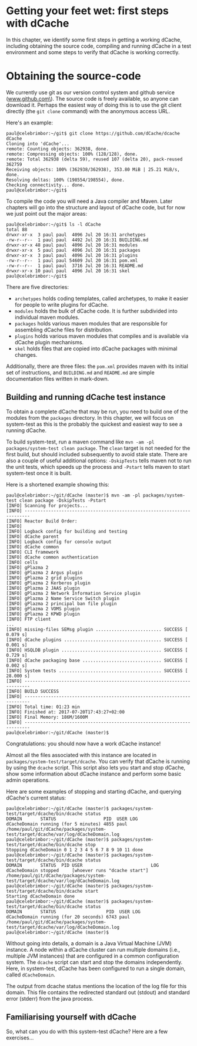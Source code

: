 # Getting your feet wet: first steps with dCache

In this chapter, we identify some first steps in getting a working dCache, including obtaining the source code, compiling and running dCache in a test environment and some steps to verify that dCache is working correctly.

# Obtaining the source-code

We currently use git as our version control system and github service \(www.github.com\).  The source code is freely available, so anyone can download it.  Perhaps the easiest way of doing this is to use the git client directly \(the `git clone` command\) with the anonymous access URL.

Here's an example:

```
paul@celebrimbor:~/git$ git clone https://github.com/dCache/dcache dCache
Cloning into 'dCache'...
remote: Counting objects: 362938, done.
remote: Compressing objects: 100% (128/128), done.
remote: Total 362938 (delta 59), reused 107 (delta 20), pack-reused 362759
Receiving objects: 100% (362938/362938), 353.80 MiB | 25.21 MiB/s, done.
Resolving deltas: 100% (198554/198554), done.
Checking connectivity... done.
paul@celebrimbor:~/git$ 
```

To compile the code you will need a Java compiler and Maven.  Later chapters will go into the structure and layout of dCache code, but for now we just point out the major areas:

```
paul@celebrimbor:~/git$ ls -l dCache
total 88
drwxr-xr-x  3 paul paul  4096 Jul 20 16:31 archetypes
-rw-r--r--  1 paul paul  4492 Jul 20 16:31 BUILDING.md
drwxr-xr-x 48 paul paul  4096 Jul 20 16:31 modules
drwxr-xr-x  5 paul paul  4096 Jul 20 16:31 packages
drwxr-xr-x  3 paul paul  4096 Jul 20 16:31 plugins
-rw-r--r--  1 paul paul 54609 Jul 20 16:31 pom.xml
-rw-r--r--  1 paul paul  3716 Jul 20 16:31 README.md
drwxr-xr-x 10 paul paul  4096 Jul 20 16:31 skel
paul@celebrimbor:~/git$ 
```

There are five directories:

* `archetypes` holds coding templates, called archetypes, to make it easier for people to write plugins for dCache.
* `modules` holds the bulk of dCache code.  It is further subdivided into individual maven modules.
* `packages` holds various maven modules that are responsible for assembling dCache files for distribution.
* `plugins` holds various maven modules that compiles and is available via dCache plugin mechanisms.
* `skel` holds files that are copied into dCache packages with minimal changes.

Additionally, there are three files: the `pom.xml` provides maven with its initial set of instructions, and `BUILDING.md` and `README.md` are simple documentation files written in mark-down.

## Building and running dCache test instance

To obtain a complete dCache that may be run, you need to build one of the modules from the `packages` directory.  In this chapter, we will focus on system-test as this is the probably the quickest and easiest way to see a running dCache.

To build system-test, run a maven command like `mvn -am -pl packages/system-test clean package`.  The `clean` target is not needed for the first build, but should included subsequently to avoid stale state. There are also a couple of useful additional options: `-DskipTests` tells maven not to run the unit tests, which speeds up the process and `-Pstart` tells maven to start system-test once it is built.

Here is a shortened example showing this:

```
paul@celebrimbor:~/git/dCache (master)$ mvn -am -pl packages/system-test clean package -DskipTests -Pstart
[INFO] Scanning for projects...
[INFO] ------------------------------------------------------------------------
[INFO] Reactor Build Order:
[INFO] 
[INFO] Logback config for building and testing
[INFO] dCache parent
[INFO] Logback config for console output
[INFO] dCache common
[INFO] CLI framework
[INFO] dCache common authentication
[INFO] cells
[INFO] gPlazma 2
[INFO] gPlazma 2 Argus plugin
[INFO] gPlazma 2 grid plugins
[INFO] gPlazma 2 Kerberos plugin
[INFO] gPlazma 2 JAAS plugin
[INFO] gPlazma 2 Network Information Service plugin
[INFO] gPlazma 2 Name Service Switch plugin
[INFO] gPlazma 2 principal ban file plugin
[INFO] gPlazma 2 VOMS plugin
[INFO] gPlazma 2 KPWD plugin
[INFO] FTP client
...
[INFO] missing-files SEMsg plugin ......................... SUCCESS [  0.079 s]
[INFO] dCache plugins ..................................... SUCCESS [  0.001 s]
[INFO] HSQLDB plugin ...................................... SUCCESS [  0.729 s]
[INFO] dCache packaging base .............................. SUCCESS [  0.002 s]
[INFO] System tests ....................................... SUCCESS [ 28.000 s]
[INFO] ------------------------------------------------------------------------
[INFO] BUILD SUCCESS
[INFO] ------------------------------------------------------------------------
[INFO] Total time: 01:23 min
[INFO] Finished at: 2017-07-20T17:43:27+02:00
[INFO] Final Memory: 186M/1600M
[INFO] ------------------------------------------------------------------------
paul@celebrimbor:~/git/dCache (master)$ 
```

Congratulations: you should now have a work dCache instance!

Almost all the files associated with this instance are located in `packages/system-test/target/dcache`. You can verify that dCache is running by using the `dcache` script.  This script also lets you start and stop dCache, show some information about dCache instance and  perform some basic admin operations.

Here are some examples of stopping and starting dCache, and querying dCache's current status:

```
paul@celebrimbor:~/git/dCache (master)$ packages/system-test/target/dcache/bin/dcache status
DOMAIN       STATUS                  PID  USER LOG                                                                               
dCacheDomain running (for 5 minutes) 4855 paul /home/paul/git/dCache/packages/system-test/target/dcache/var/log/dCacheDomain.log 
paul@celebrimbor:~/git/dCache (master)$ packages/system-test/target/dcache/bin/dcache stop
Stopping dCacheDomain 0 1 2 3 4 5 6 7 8 9 10 11 done
paul@celebrimbor:~/git/dCache (master)$ packages/system-test/target/dcache/bin/dcache status
DOMAIN       STATUS  PID USER                          LOG                                                                               
dCacheDomain stopped     [whoever runs "dcache start"] /home/paul/git/dCache/packages/system-test/target/dcache/var/log/dCacheDomain.log 
paul@celebrimbor:~/git/dCache (master)$ packages/system-test/target/dcache/bin/dcache start
Starting dCacheDomain done
paul@celebrimbor:~/git/dCache (master)$ packages/system-test/target/dcache/bin/dcache status
DOMAIN       STATUS                   PID  USER LOG                                                                               
dCacheDomain running (for 20 seconds) 6743 paul /home/paul/git/dCache/packages/system-test/target/dcache/var/log/dCacheDomain.log 
paul@celebrimbor:~/git/dCache (master)$ 
```

Without going into details, a domain is a Java Virtual Machine \(JVM\) instance.  A node within a dCache cluster can run multiple domains \(i.e., multiple JVM instances\) that are configured in a common configuration system.  The `dcache` script can start and stop the domains independently. Here, in system-test, dCache has been configured to run a single domain, called `dCacheDomain`.

The output from dcache status mentions the location of the log file for this domain.  This file contains the redirected standard out \(stdout\) and standard error \(stderr\) from the java process.

## Familiarising yourself with dCache

So, what can you do with this system-test dCache?  Here are a few exercises...

